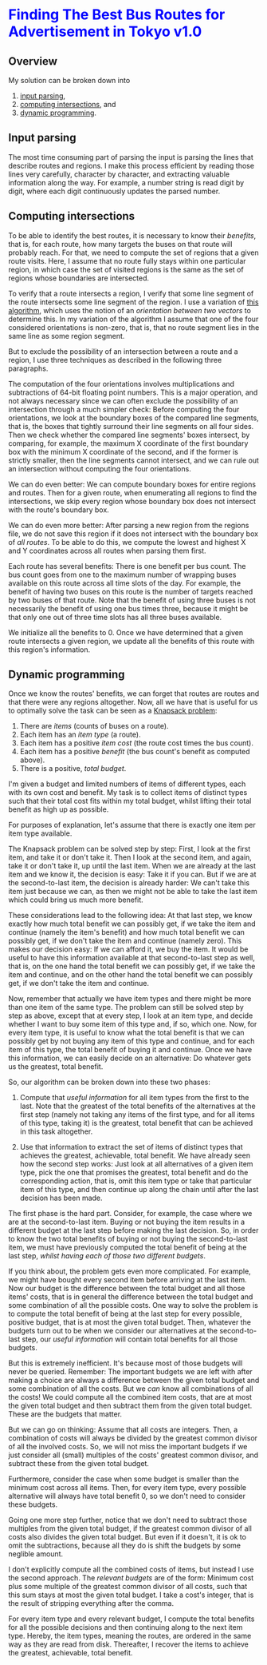 # <span style="color:blue">Finding The Best Bus Routes for Advertisement in Tokyo v1.0</span>

## Overview

My solution can be broken down into
1. [input parsing](#input-parsing),
2. [computing intersections](#computing-intersections), and
3. [dynamic programming](#dynamic-programming).

## Input parsing

The most time consuming part of parsing the input is parsing the lines that describe routes and regions. I make this process efficient by reading those lines very carefully, character by character, and extracting valuable information along the way. For example, a number string is read digit by digit, where each digit continuously updates the parsed number.

## Computing intersections

To be able to identify the best routes, it is necessary to know their *benefits*, that is, for each route, how many targets the buses on that route will probably reach. For that, we need to compute the set of regions that a given route visits. Here, I assume that no route fully stays within one particular region, in which case the set of visited regions is the same as the set of regions whose boundaries are intersected.

To verify that a route intersects a region, I verify that some line segment of the route intersects some line segment of the region. I use a variation of [this algorithm](https://www.geeksforgeeks.org/check-if-two-given-line-segments-intersect/), which uses the notion of an *orientation between two vectors* to determine this. In my variation of the algorithm I assume that one of the four considered orientations is non-zero, that is, that no route segment lies in the same line as some region segment.

But to exclude the possibility of an intersection between a route and a region, I use three techniques as described in the following three paragraphs.

The computation of the four orientations involves multiplications and subtractions of 64-bit floating point numbers. This is a major operation, and not always necessary since we can often exclude the possibility of an intersection through a much simpler check: Before computing the four orientations, we look at the boundary boxes of the compared line segments, that is, the boxes that tightly surround their line segments on all four sides. Then we check whether the compared line segments' boxes intersect, by comparing, for example, the maximum X coordinate of the first boundary box with the minimum X coordinate of the second, and if the former is strictly smaller, then the line segments cannot intersect, and we can rule out an intersection without computing the four orientations.

We can do even better: We can compute boundary boxes for entire regions and routes. Then for a given route, when enumerating all regions to find the intersections, we skip every region whose boundary box does not intersect with the route's boundary box.

We can do even more better: After parsing a new region from the regions file, we do not save this region if it does not intersect with the boundary box of *all routes*. To be able to do this, we compute the lowest and highest X and Y coordinates across all routes when parsing them first.

Each route has several benefits: There is one benefit per bus count. The bus count goes from one to the maximum number of wrapping buses available on this route across all time slots of the day. For example, the benefit of having two buses on this route is the number of targets reached by two buses of that route. Note that the benefit of using three buses is not necessarily the benefit of using one bus times three, because it might be that only one out of three time slots has all three buses available.

We initialize all the benefits to 0. Once we have determined that a given route intersects a given region, we update all the benefits of this route with this region's information.

## Dynamic programming

Once we know the routes' benefits, we can forget that routes are routes and that there were any regions altogether. Now, all we have that is useful for us to optimally solve the task can be seen as a [Knapsack problem](https://en.wikipedia.org/wiki/Knapsack_problem):
1. There are *items* (counts of buses on a route).
2. Each item has an *item type* (a route).
3. Each item has a positive *item cost* (the route cost times the bus count).
4. Each item has a positive *benefit* (the bus count's benefit as computed above).
5. There is a positive, *total budget*.

I'm given a budget and limited numbers of items of different types, each with its own cost and benefit. My task is to collect items of distinct types such that their total cost fits within my total budget, whilst lifting their total benefit as high up as possible.

For purposes of explanation, let's assume that there is exactly one item per item type available.

The Knapsack problem can be solved step by step: First, I look at the first item, and take it or don't take it. Then I look at the second item, and again, take it or don't take it, up until the last item. When we are already at the last item and we know it, the decision is easy: Take it if you can. But if we are at the second-to-last item, the decision is already harder: We can't take this item just because we can, as then we might not be able to take the last item which could bring us much more benefit.

These considerations lead to the following idea: At that last step, we know exactly how much total benefit we can possibly get, if we take the item and continue (namely the item's benefit) and how much total benefit we can possibly get, if we don't take the item and continue (namely zero). This makes our decision easy: If we can afford it, we buy the item. It would be useful to have this information available at that second-to-last step as well, that is, on the one hand the total benefit we can possibly get, if we take the item and continue, and on the other hand the total benefit we can possibly get, if we don't take the item and continue.

Now, remember that actually we have item types and there might be more than one item of the same type. The problem can still be solved step by step as above, except that at every step, I look at an item type, and decide whether I want to buy some item of this type and, if so, which one. Now, for every item type, it is useful to know what the total benefit is that we can possibly get by not buying any item of this type and continue, and for each item of this type, the total benefit of buying it and continue. Once we have this information, we can easily decide on an alternative: Do whatever gets us the greatest, total benefit.

So, our algorithm can be broken down into these two phases:

1. Compute that *useful information* for all item types from the first to the last. Note that the greatest of the total benefits of the alternatives at the first step (namely not taking any items of the first type, and for all items of this type, taking it) is the greatest, total benefit that can be achieved in this task altogether.

2. Use that information to extract the set of items of distinct types that achieves the greatest, achievable, total benefit. We have already seen how the second step works: Just look at all alternatives of a given item type, pick the one that promises the greatest, total benefit and do the corresponding action, that is, omit this item type or take that particular item of this type, and then continue up along the chain until after the last decision has been made.

The first phase is the hard part. Consider, for example, the case where we are at the second-to-last item. Buying or not buying the item results in a different budget at the last step before making the last decision. So, in order to know the two total benefits of buying or not buying the second-to-last item, we must have previously computed the total benefit of being at the last step, *whilst having each of those two different budgets*.

If you think about, the problem gets even more complicated. For example, we might have bought every second item before arriving at the last item. Now our budget is the difference between the total budget and all those items' costs, that is in general the difference between the total budget and some combination of all the possible costs. One way to solve the problem is to compute the total benefit of being at the last step for every possible, positive budget, that is at most the given total budget. Then, whatever the budgets turn out to be when we consider our alternatives at the second-to-last step, our *useful information* will contain total benefits for all those budgets.

But this is extremely inefficient. It's because most of those budgets will never be queried. Remember: The important budgets we are left with after making a choice are always a difference between the given total budget and some combination of all the costs. But we *can* know all combinations of all the costs! We could compute all the combined item costs, that are at most the given total budget and then subtract them from the given total budget. These are the budgets that matter.

But we can go on thinking: Assume that all costs are integers. Then, a combination of costs will always be divided by the greatest common divisor of all the involved costs. So, we will not miss the important budgets if we just consider all (small) multiples of the costs' greatest common divisor, and subtract these from the given total budget.

Furthermore, consider the case when some budget is smaller than the minimum cost across all items. Then, for every item type, every possible alternative will always have total benefit 0, so we don't need to consider these budgets.

Going one more step further, notice that we don't need to subtract those multiples from the given total budget, if the greatest common divisor of all costs also divides the given total budget. But even if it doesn't, it is ok to omit the subtractions, because all they do is shift the budgets by some neglible amount.

I don't explicitly compute all the combined costs of items, but instead I use the second approach. The *relevant budgets* are of the form: Minimum cost plus some multiple of the greatest common divisor of all costs, such that this sum stays at most the given total budget. I take a cost's integer, that is the result of stripping everything after the comma.

For every item type and every relevant budget, I compute the total benefits for all the possible decisions and then continuing along to the next item type. Hereby, the item types, meaning the routes, are ordered in the same way as they are read from disk. Thereafter, I recover the items to achieve the greatest, achievable, total benefit.
